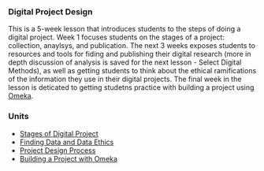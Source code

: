 ### Digital Project Design

This is a 5-week lesson that introduces students to the steps of doing a digital project. Week 1 focuses students on the stages of a project: collection, anaylsys, and publication. The next 3 weeks exposes students to resources and tools for fiding and publishing their digital research (more in depth discussion of analysis is saved for the next lesson - Select Digital Methods), as well as getting students to think about the ethical ramifications of the information they use in their digital projects. The final week in the lesson is deticated to getting studetns practice with building a project using [Omeka](https://omeka.org/).

### Units
- [Stages of Digital Project](https://github.com/marist-asc/dhcourse/blob/master/digital_project_design/week3_stages_of_dh_projects)
- [Finding Data and Data Ethics](https://github.com/marist-asc/dhcourse/blob/master/digital_project_design/week4-5_finding_data_and_ethics)
- [Project Design Process](https://github.com/marist-asc/dhcourse/blob/master/digital_project_design/week6_project_design_process)
- [Building a Project with Omeka](https://github.com/marist-asc/dhcourse/blob/master/digital_project_design/week7_building_project_with_omeka)

